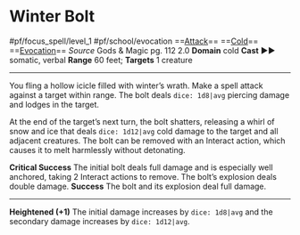 # Winter Bolt
#pf/focus_spell/level_1 #pf/school/evocation 
==[Attack](../../../Traits/Attack.md)== ==[Cold](../../../Traits/Cold.md)== ==[Evocation](../../../Traits/Evocation.md)==
*Source* Gods & Magic pg. 112 2.0
**Domain** cold
**Cast** ►► somatic, verbal
**Range** 60 feet; **Targets** 1 creature

---
You fling a hollow icicle filled with winter’s wrath. Make a spell attack against a target within range. The bolt deals `dice: 1d8|avg` piercing damage and lodges in the target.

At the end of the target’s next turn, the bolt shatters, releasing a whirl of snow and ice that deals `dice: 1d12|avg` cold damage to the target and all adjacent creatures. The bolt can be removed with an Interact action, which causes it to melt harmlessly without detonating.

**Critical Success** The initial bolt deals full damage and is especially well anchored, taking 2 Interact actions to remove. The bolt’s explosion deals double damage.
**Success** The bolt and its explosion deal full damage.

<hr>

**Heightened (+1)** The initial damage increases by `dice: 1d8|avg` and the secondary damage increases by `dice: 1d12|avg`.